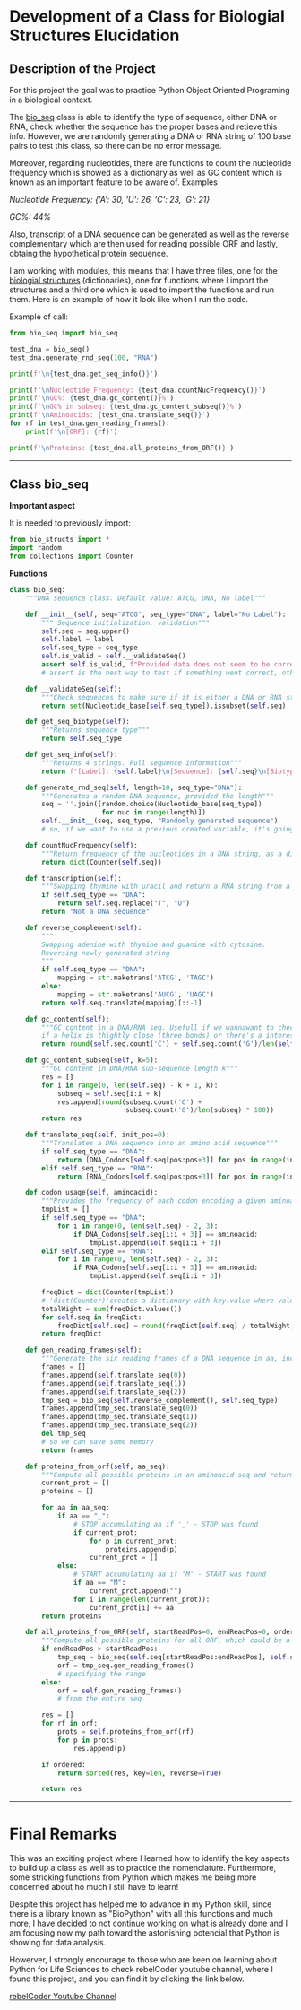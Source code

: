# Development of a Class for Biologial Structures Elucidation

## Description of the Project

For this project the goal was to practice Python Object Oriented Programing in a biological context.

The [bio_seq](https://github.com/Christ14n97/Python_4_LifeScience_2019/blob/master/DNAToolset/bio_seq.py) class  is able to identify the type of sequence, either DNA or RNA, check whether the sequence has the proper bases and retieve this info. However, we are randomly generating a DNA or RNA string of 100 base pairs to test this class, so there can be no error message.

Moreover, regarding nucleotides, there are functions to count the nucleotide frequency which is showed as a dictionary as well as GC content which is known as an important feature to be aware of. Examples 

*Nucleotide Frequency: {'A': 30, 'U': 26, 'C': 23, 'G': 21}*

*GC%: 44%*

Also, transcript of a DNA sequence can be generated as well as the reverse complementary which are then used for reading possible ORF and lastly, obtaing the hypothetical protein sequence.

I am working with modules, this means that I have three files, one for the [biologial structures](https://github.com/Christ14n97/Python_4_LifeScience_2019/blob/master/DNAToolset/bio_structs.py) (dictionaries), one for functions where I import the structures and a third one which is used to import the functions and run them. Here is an example of how it look like when I run the code.

Example of call:

```python
from bio_seq import bio_seq

test_dna = bio_seq()
test_dna.generate_rnd_seq(100, "RNA")

print(f'\n{test_dna.get_seq_info()}')

print(f'\nNucleotide Frequency: {test_dna.countNucFrequency()}')
print(f'\nGC%: {test_dna.gc_content()}%')
print(f'\nGC% in subseq: {test_dna.gc_content_subseq()}%')
print(f'\nAminoacids: {test_dna.translate_seq()}')
for rf in test_dna.gen_reading_frames():
    print(f'\n[ORF]: {rf}')

print(f'\nProteins: {test_dna.all_proteins_from_ORF()}')

```

-----------

## Class bio_seq

**Important aspect**

It is needed to previously import:

```python
from bio_structs import *
import random
from collections import Counter
```
**Functions**

```python
class bio_seq:
    """DNA sequence class. Default value: ATCG, DNA, No label"""

    def __init__(self, seq="ATCG", seq_type="DNA", label="No Label"):
        """ Sequence initialization, validation"""
        self.seq = seq.upper()
        self.label = label
        self.seq_type = seq_type
        self.is_valid = self.__validateSeq()
        assert self.is_valid, f"Provided data does not seem to be correct {self.seq_type} sequence"
        # assert is the best way to test if something went correct, otherwise it will stop the execution

    def __validateSeq(self):
        """Check sequences to make sure if it is either a DNA or RNA string, retunrs true or false"""
        return set(Nucleotide_base[self.seq_type]).issubset(self.seq)

    def get_seq_biotype(self):
        """Returns sequence type"""
        return self.seq_type

    def get_seq_info(self):
        """Returns 4 strings. Full sequence information"""
        return f"[Label]: {self.label}\n[Sequence]: {self.seq}\n[Biotype]: {self.seq_type}\n[Length]: {len(self.seq)}"

    def generate_rnd_seq(self, length=10, seq_type="DNA"):
        """Generates a random DNA sequence, provided the length"""
        seq = ''.join([random.choice(Nucleotide_base[seq_type])
                       for nuc in range(length)])
        self.__init__(seq, seq_type, "Randomly generated sequence")
        # so, if we want to use a previous created variable, it's going to be checked

    def countNucFrequency(self):
        """Return frequency of the nucleotides in a DNA string, as a dictiorary"""
        return dict(Counter(self.seq))

    def transcription(self):
        """Swapping thymine with uracil and return a RNA string from a DNA string"""
        if self.seq_type == "DNA":
            return self.seq.replace("T", "U")
        return "Not a DNA sequence"

    def reverse_complement(self):
        """
        Swapping adenine with thymine and guanine with cytosine.
        Reversing newly generated string
        """
        if self.seq_type == "DNA":
            mapping = str.maketrans('ATCG', 'TAGC')
        else:
            mapping = str.maketrans('AUCG', 'UAGC')
        return self.seq.translate(mapping)[::-1]

    def gc_content(self):
        """GC content in a DNA/RNA seq. Usefull if we wannawant to check
        if a helix is thightly close (three bonds) or there's a interesting pattern"""
        return round(self.seq.count('C') + self.seq.count('G')/len(self.seq) * 100)

    def gc_content_subseq(self, k=5):
        """GC content in DNA/RNA sub-sequence length k"""
        res = []
        for i in range(0, len(self.seq) - k + 1, k):
            subseq = self.seq[i:i + k]
            res.append(round(subseq.count('C') +
                             subseq.count('G')/len(subseq) * 100))
        return res

    def translate_seq(self, init_pos=0):
        """Translates a DNA sequence into an amino acid sequence"""
        if self.seq_type == "DNA":
            return [DNA_Codons[self.seq[pos:pos+3]] for pos in range(init_pos, len(self.seq)-2, 3)]
        elif self.seq_type == "RNA":
            return [RNA_Codons[self.seq[pos:pos+3]] for pos in range(init_pos, len(self.seq)-2, 3)]

    def codon_usage(self, aminoacid):
        """Provides the frequency of each codon encoding a given aminoacid in a DNA sequence"""
        tmpList = []
        if self.seq_type == "DNA":
            for i in range(0, len(self.seq) - 2, 3):
                if DNA_Codons[self.seq[i:i + 3]] == aminoacid:
                    tmpList.append(self.seq[i:i + 3])
        elif self.seq_type == "RNA":
            for i in range(0, len(self.seq) - 2, 3):
                if RNA_Codons[self.seq[i:i + 3]] == aminoacid:
                    tmpList.append(self.seq[i:i + 3])

        freqDict = dict(Counter(tmpList))
        # 'dict(Counter)'creates a dictionary with key:value where value is the frequence our key appears
        totalWight = sum(freqDict.values())
        for self.seq in freqDict:
            freqDict[self.seq] = round(freqDict[self.seq] / totalWight, 2)
        return freqDict

    def gen_reading_frames(self):
        """Generate the six reading frames of a DNA sequence in aa, including reverse complement"""
        frames = []
        frames.append(self.translate_seq(0))
        frames.append(self.translate_seq(1))
        frames.append(self.translate_seq(2))
        tmp_seq = bio_seq(self.reverse_complement(), self.seq_type)
        frames.append(tmp_seq.translate_seq(0))
        frames.append(tmp_seq.translate_seq(1))
        frames.append(tmp_seq.translate_seq(2))
        del tmp_seq
        # so we can save some memory
        return frames

    def proteins_from_orf(self, aa_seq):
        """Compute all possible proteins in an aminoacid seq and return a list of possible proteins"""
        current_prot = []
        proteins = []

        for aa in aa_seq:
            if aa == "_":
                # STOP accumulating aa if '_' - STOP was found
                if current_prot:
                    for p in current_prot:
                        proteins.append(p)
                    current_prot = []
            else:
                # START accumulating aa if 'M' - START was found
                if aa == "M":
                    current_prot.append("")
                for i in range(len(current_prot)):
                    current_prot[i] += aa
        return proteins

    def all_proteins_from_ORF(self, startReadPos=0, endReadPos=0, ordered=False):
        """Compute all possible proteins for all ORF, which could be a specific range or from the entire seq"""
        if endReadPos > startReadPos:
            tmp_seq = bio_seq(self.seq[startReadPos:endReadPos], self.seq_type)
            orf = tmp_seq.gen_reading_frames()
            # specifying the range
        else:
            orf = self.gen_reading_frames()
            # from the entire seq

        res = []
        for rf in orf:
            prots = self.proteins_from_orf(rf)
            for p in prots:
                res.append(p)

        if ordered:
            return sorted(res, key=len, reverse=True)

        return res
```
-----

# Final Remarks

This was an exciting project where I learned how to identify the key aspects to build up a class as well as to practice the nomenclature. Furthermore, some stricking functions from Python which makes me being more concerned about ho much I still have to learn!

Despite this project has helped me to advance in my Python skill, since there is a library known as "BioPython" with all this functions and much more, I have decided to not continue working on what is already done and I am focusing now my path toward the astonishing potencial that Python is showing for data analysis.

Howerver, I strongly encourage to those who are keen on learning about Python for Life Sciences to check rebelCoder youtube channel, where I found this project, and you can find it by clicking the link below.

[rebelCoder Youtube Channel](https://www.youtube.com/channel/UCsEHLUCZo0q6rWAcStd5DuA)
